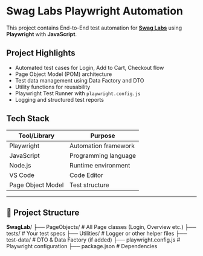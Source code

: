 # Swag Labs Playwright Automation

This project contains End-to-End test automation for **[Swag Labs](https://www.saucedemo.com/v1/)** using **Playwright** with **JavaScript**.

## Project Highlights

- Automated test cases for Login, Add to Cart, Checkout flow
- Page Object Model (POM) architecture
- Test data management using Data Factory and DTO
- Utility functions for reusability
- Playwright Test Runner with `playwright.config.js`
- Logging and structured test reports

##  Tech Stack

| Tool/Library     | Purpose                      |
|------------------|------------------------------|
| Playwright       | Automation framework         |
| JavaScript       | Programming language         |
| Node.js          | Runtime environment          |
| VS Code          | Code Editor                  |
| Page Object Model| Test structure               |

---

## 📁 Project Structure
**SwagLab**/
├── PageObjects/ # All Page classes (Login, Overview etc.)
├── tests/ # Your test specs
├── Utilities/ # Logger or other helper files
├── test-data/ # DTO & Data Factory (if added)
├── playwright.config.js # Playwright configuration
├── package.json # Dependencies

